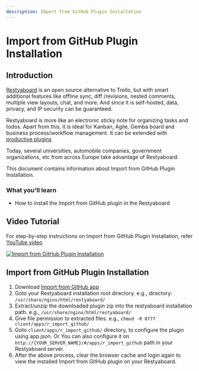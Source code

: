 ```yaml
---
description: Import from GitHub Plugin Installation
---
```


# Import from GitHub Plugin Installation

## Introduction

[Restyaboard](https://restya.com/board) is an open source alternative to Trello, but with smart additional features like offline sync, diff /revisions, nested comments, multiple view layouts, chat, and more. And since it is self-hosted, data, privacy, and IP security can be guaranteed.

Restyaboard is more like an electronic sticky note for organizing tasks and todos. Apart from this, it is ideal for Kanban, Agile, Gemba board and business process/workflow management. It can be extended with [productive plugins](https://restya.com/board/apps "productive plugins")

Today, several universities, automobile companies, government organizations, etc from across Europe take advantage of Restyaboard.

This document contains information about Import from GitHub Plugin Installation.

### What you'll learn

*   How to install the Import from GitHub plugin in the Restyaboard

## Video Tutorial

For step-by-step instructions on Import from GitHub Plugin Installation, refer [YouTube video](https://www.youtube.com/watch?v=OUfBFJqUY7w "Watch video on Import from GitHub Plugin Installation")

[![Import from GitHub Plugin Installation](import_github_installation.png)](https://www.youtube.com/watch?v=OUfBFJqUY7w "Watch video on Import from GitHub Plugin Installation")

## Import from GitHub Plugin Installation

1.  Download [Import from GitHub app](https://restya.com/board/apps/r_import_github "Import from GitHub app")
2.  Goto your Restyaboard installation root directory. e.g., directory: `/usr/share/nginx/html/restyaboard/`
3.  Extract/unzip the downloaded plugin zip into the restyaboard installation path. e.g., `/usr/share/nginx/html/restyaboard/`
4.  Give file permission to extracted files. e.g., `chmod -R 0777 client/apps/r_import_github/`
5.  Goto `client/apps/r_import_github/` directory, to configure the plugin using app.json. Or You can also configure it on `http://{YOUR_SERVER_NAME}/#/apps/r_import_github` path in your Restyaboard server.
6.  After the above process, clear the browser cache and login again to view the installed Import from GitHub plugin on your Restyaboard.